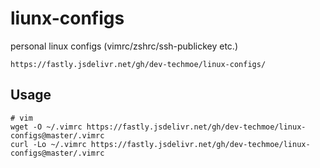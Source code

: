 # liunx-configs
personal linux configs (vimrc/zshrc/ssh-publickey etc.)

```
https://fastly.jsdelivr.net/gh/dev-techmoe/linux-configs/
```

## Usage
```shell
# vim
wget -O ~/.vimrc https://fastly.jsdelivr.net/gh/dev-techmoe/linux-configs@master/.vimrc
curl -Lo ~/.vimrc https://fastly.jsdelivr.net/gh/dev-techmoe/linux-configs@master/.vimrc
```
